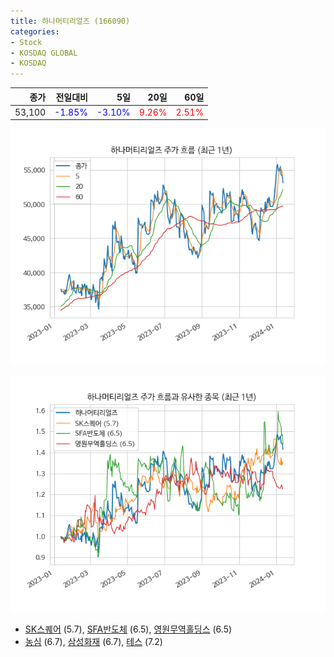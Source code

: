 ```yaml
---
title: 하나머티리얼즈 (166090)
categories:
- Stock
- KOSDAQ GLOBAL
- KOSDAQ
---
```


|종가|전일대비|5일|20일|60일|
|---:|-------:|--:|---:|---:|
|53,100|<span style="color: blue">-1.85%</span>|<span style="color: blue">-3.10%</span>|<span style="color: red">9.26%</span>|<span style="color: red">2.51%</span>|


<!-- more -->

![166090](/assets/images/stock/166090.png)

![166090](/assets/images/stock/166090_sim.png)

- [SK스퀘어](/402340/) (5.7), [SFA반도체](/036540/) (6.5), [영원무역홀딩스](/009970/) (6.5)
- [농심](/004370/) (6.7), [삼성화재](/000810/) (6.7), [테스](/095610/) (7.2)